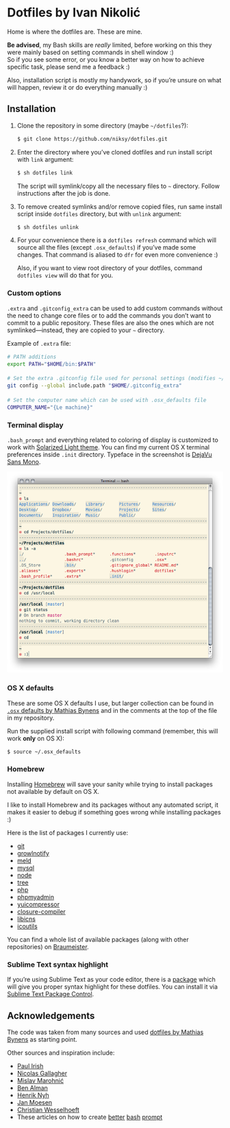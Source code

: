 # Dotfiles by Ivan Nikolić

Home is where the dotfiles are. These are mine.

**Be advised**, my Bash skills are *really* limited, before working on this they were mainly based on setting commands in shell window :)  
So if you see some error, or you know a better way on how to achieve specific task, please send me a feedback :)  

Also, installation script is mostly my handywork, so if you’re unsure on what will happen, review it or do everything manually :)

## Installation

1. Clone the repository in some directory (maybe `~/dotfiles`?):  
	
	```bash
	$ git clone https://github.com/niksy/dotfiles.git
	```

2. Enter the directory where you’ve cloned dotfiles and run install script with `link` argument:  
	
	```bash
	$ sh dotfiles link
	``` 

	The script will symlink/copy all the necessary files to `~` directory. Follow instructions after the job is done.

3. To remove created symlinks and/or remove copied files, run same install script inside `dotfiles` directory, but with `unlink` argument:

	```bash
	$ sh dotfiles unlink
	```

4. For your convenience there is a `dotfiles refresh` command which will source all the files (except `.osx_defaults`) if you’ve made some changes. That command is aliased to `dfr` for even more convenience :)  
	
	Also, if you want to view root directory of your dotfiles, command `dotfiles view` will do that for you.

### Custom options

`.extra` and `.gitconfig_extra` can be used to add custom commands without the need to change core files or to add the commands you don’t want to commit to a public repository. These files are also the ones which are not symlinked—instead, they are copied to your `~` directory.  

Example of `.extra` file:

```bash
# PATH additions
export PATH="$HOME/bin:$PATH"

# Set the extra .gitconfig file used for personal settings (modifies ~/.gitconfig)
git config --global include.path "$HOME/.gitconfig_extra"

# Set the computer name which can be used with .osx_defaults file
COMPUTER_NAME="{Le machine}"
```

### Terminal display

`.bash_prompt` and everything related to coloring of display is customized to work with [Solarized Light theme](https://github.com/altercation/solarized). You can find my current OS X terminal preferences inside `.init` directory. Typeface in the screenshot is [DejaVu Sans Mono](http://dejavu-fonts.org/).

![niksy Terminal display](.init/niksy-ss.png)

### OS X defaults

These are some OS X defaults I use, but larger collection can be found in [`.osx` defaults by Mathias Bynens](https://github.com/mathiasbynens/dotfiles/blob/master/.osx) and in the comments at the top of the file in my repository.  

Run the supplied install script with following command (remember, this will work **only** on OS X):

```bash
$ source ~/.osx_defaults
```

### Homebrew

Installing [Homebrew](http://mxcl.github.com/homebrew/) will save your sanity while trying to install packages not available by default on OS X.

I like to install Homebrew and its packages without any automated script, it makes it easier to debug if something goes wrong while installing packages :)

Here is the list of packages I currently use:

* [git](http://git-scm.com/)
* [growlnotify](http://blog.lisp.tw/blog/2012/05/01/mac-install-growlnotify/)
* [meld](http://meldmerge.org/)
* [mysql](http://dev.mysql.com/doc/refman/5.5/en/)
* [node](http://nodejs.org/)
* [tree](http://mama.indstate.edu/users/ice/tree/)
* [php](http://php.net/)
* [phpmyadmin](http://www.phpmyadmin.net/home_page/index.php)
* [yuicompressor](http://yuilibrary.com/projects/yuicompressor)
* [closure-compiler](https://developers.google.com/closure/compiler/)
* [libicns](http://icns.sourceforge.net/)
* [icoutils](http://www.nongnu.org/icoutils/)

You can find a whole list of available packages (along with other repositories) on [Braumeister](http://braumeister.org/).

### Sublime Text syntax highlight

If you’re using Sublime Text as your code editor, there is a [package](https://github.com/mattbanks/dotfiles-syntax-highlighting-st2) which will give you proper syntax highlight for these dotfiles. You can install it via [Sublime Text Package Control](http://wbond.net/sublime_packages/package_control).

## Acknowledgements

The code was taken from many sources and used [dotfiles by Mathias Bynens](https://github.com/mathiasbynens/dotfiles) as starting point.

Other sources and inspiration include:

* [Paul Irish](https://github.com/paulirish/dotfiles)
* [Nicolas Gallagher](https://github.com/necolas/dotfiles)
* [Mislav Marohnić](https://github.com/mislav/dotfiles)
* [Ben Alman](https://github.com/cowboy/dotfiles)
* [Henrik Nyh](https://github.com/henrik/dotfiles)
* [Jan Moesen](https://github.com/janmoesen/tilde)
* [Christian Wesselhoeft](https://github.com/xtian/dotfiles)
* These articles on how to create [better](http://lifehacker.com/5840450/add-a-handy-separator-between-commands-in-your-terminal-on-mac-os-x-and-linux) [bash](http://net.tutsplus.com/tutorials/other/how-to-customize-the-command-prompt/) [prompt](http://net.tutsplus.com/tutorials/tools-and-tips/how-to-customize-your-command-prompt/)
